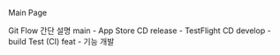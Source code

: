 Main Page

Git Flow 간단 설명
main - App Store CD
release - TestFlight CD
develop - build Test (CI)
feat - 기능 개발
